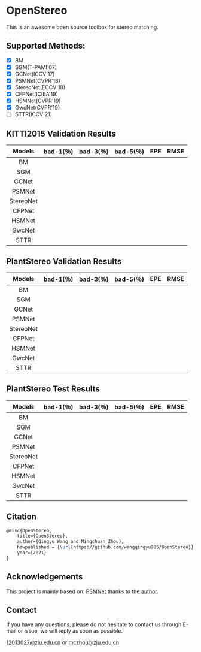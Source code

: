 # OpenStereo

This is an awesome open source toolbox for stereo matching.

## Supported Methods:

- [x] BM
- [x] SGM(T-PAMI'07)
- [x] GCNet(ICCV'17)
- [x] PSMNet(CVPR'18)
- [x] StereoNet(ECCV'18)
- [x] CFPNet(ICIEA'19)
- [x] HSMNet(CVPR'19)
- [x] GwcNet(CVPR'19)
- [ ] STTR(ICCV'21)

## KITTI2015 Validation Results

|  Models   | bad-1(％) | bad-3(％) | bad-5(％) | EPE  | RMSE |
| :-------: | :-------: | :-------: | :-------: | :--: | :--: |
|    BM     |           |           |           |      |      |
|    SGM    |           |           |           |      |      |
|   GCNet   |           |           |           |      |      |
|  PSMNet   |           |           |           |      |      |
| StereoNet |           |           |           |      |      |
|  CFPNet   |           |           |           |      |      |
|  HSMNet   |           |           |           |      |      |
|  GwcNet   |           |           |           |      |      |
|   STTR    |           |           |           |      |      |

## PlantStereo Validation Results

|  Models   | bad-1(％) | bad-3(％) | bad-5(％) | EPE  | RMSE |
| :-------: | :-------: | :-------: | :-------: | :--: | :--: |
|    BM     |           |           |           |      |      |
|    SGM    |           |           |           |      |      |
|   GCNet   |           |           |           |      |      |
|  PSMNet   |           |           |           |      |      |
| StereoNet |           |           |           |      |      |
|  CFPNet   |           |           |           |      |      |
|  HSMNet   |           |           |           |      |      |
|  GwcNet   |           |           |           |      |      |
|   STTR    |           |           |           |      |      |

## PlantStereo Test Results

|  Models   | bad-1(％) | bad-3(％) | bad-5(％) | EPE  | RMSE |
| :-------: | :-------: | :-------: | :-------: | :--: | :--: |
|    BM     |           |           |           |      |      |
|    SGM    |           |           |           |      |      |
|   GCNet   |           |           |           |      |      |
|  PSMNet   |           |           |           |      |      |
| StereoNet |           |           |           |      |      |
|  CFPNet   |           |           |           |      |      |
|  HSMNet   |           |           |           |      |      |
|  GwcNet   |           |           |           |      |      |
|   STTR    |           |           |           |      |      |

## Citation

```tex
@misc{OpenStereo,
    title={OpenStereo},
    author={Qingyu Wang and Mingchuan Zhou},
    howpublished = {\url{https://github.com/wangqingyu985/OpenStereo}},
    year={2021}
}
```



## Acknowledgements
This project is mainly based on: [PSMNet](https://github.com/KinglittleQ/PSMNet) thanks to the [author](https://github.com/KinglittleQ).

## Contact

If you have any questions, please do not hesitate to contact us through E-mail or issue, we will reply as soon as possible.

12013027@zju.edu.cn or mczhou@zju.edu.cn